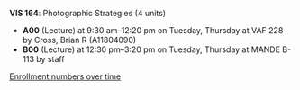 **VIS 164**: Photographic Strategies (4 units)

- **A00** (Lecture) at 9:30 am–12:20 pm on Tuesday, Thursday at VAF 228 by Cross, Brian R (A11804090)
- **B00** (Lecture) at 12:30 pm–3:20 pm on Tuesday, Thursday at MANDE B-113 by staff

[Enrollment numbers over time](./VIS164.tsv)
